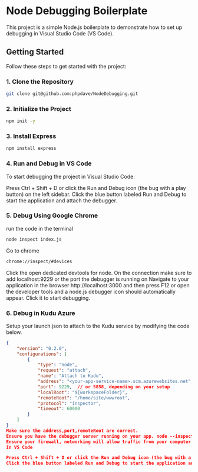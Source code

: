 # Node Debugging Boilerplate

This project is a simple Node.js boilerplate to demonstrate how to set up debugging in Visual Studio Code (VS Code).

## Getting Started

Follow these steps to get started with the project:

### 1. Clone the Repository

```bash
git clone git@github.com:phpdave/NodeDebugging.git
```

### 2. Initialize the Project
```bash
npm init -y
```

### 3. Install Express
```bash
npm install express
```

### 4. Run and Debug in VS Code
To start debugging the project in Visual Studio Code:

Press Ctrl + Shift + D or click the Run and Debug icon (the bug with a play button) on the left sidebar.
Click the blue button labeled Run and Debug to start the application and attach the debugger.


### 5. Debug Using Google Chrome
run the code in the terminal
```bash
node inspect index.js
```

Go to chrome
```bash
chrome://inspect/#devices
```
Click the open dedicated devtools for node.  On the connection make sure to add localhost:9229 or the port the debugger is running on 
Navigate to your application in the browser http://localhost:3000 and then press F12 or open the developer tools and a node.js debugger icon should automatically appear.  Click it to start debugging.

### 6. Debug in Kudu Azure
Setup your launch.json to attach to the Kudu service by modifying the code below.  
```json
{
    "version": "0.2.0",
    "configurations": [
        {
            "type": "node",
            "request": "attach",
            "name": "Attach to Kudu",
            "address": "<your-app-service-name>.scm.azurewebsites.net",
            "port": 9229,  // or 5858, depending on your setup
            "localRoot": "${workspaceFolder}",
            "remoteRoot": "/home/site/wwwroot",
            "protocol": "inspector",
            "timeout": 60000
        }
    ]
}
Make sure the address,port,remoteRoot are correct.
Ensure you have the debugger server running on your app. node --inspect or via an environment variable NODE_OPTIONS='--inspect'
Ensure your firewall, networking will allow traffic from your computer to the kudu service and the debugger port 9229.
In VS Code

Press Ctrl + Shift + D or click the Run and Debug icon (the bug with a play button) on the left sidebar.
Click the blue button labeled Run and Debug to start the application and attach the debugger.
```